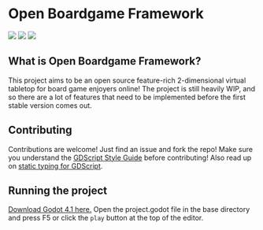 # Open Boardgame Framework

![](https://img.shields.io/badge/Godot_Engine_4.1-blue)
![](https://img.shields.io/badge/Contributions-Welcome-gree)
![](https://img.shields.io/badge/Version-unreleased-red)

## What is Open Boardgame Framework?

This project aims to be an open source feature-rich 2-dimensional virtual tabletop for board game enjoyers online! The project is still heavily WIP, and so there are a lot of features that need to be implemented before the first stable version comes out.

## Contributing

Contributions are welcome! Just find an issue and fork the repo! Make sure you understand the [GDScript Style Guide](https://docs.godotengine.org/en/stable/tutorials/scripting/gdscript/gdscript_styleguide.html) before contributing! Also read up on [static typing for GDScript](https://docs.godotengine.org/en/stable/tutorials/scripting/gdscript/static_typing.html).

## Running the project

[Download Godot 4.1 here.](https://godotengine.org/) Open the project.godot file in the base directory and press F5 or click the `play` button at the top of the editor.